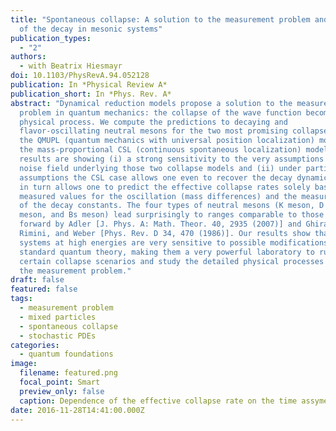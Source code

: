 ```yaml
---
title: "Spontaneous collapse: A solution to the measurement problem and a source
  of the decay in mesonic systems"
publication_types:
  - "2"
authors:
  - with Beatrix Hiesmayr
doi: 10.1103/PhysRevA.94.052128
publication: In *Physical Review A*
publication_short: In *Phys. Rev. A*
abstract: "Dynamical reduction models propose a solution to the measurement
  problem in quantum mechanics: the collapse of the wave function becomes a
  physical process. We compute the predictions to decaying and
  flavor-oscillating neutral mesons for the two most promising collapse models,
  the QMUPL (quantum mechanics with universal position localization) model and
  the mass-proportional CSL (continuous spontaneous localization) model. Our
  results are showing (i) a strong sensitivity to the very assumptions of the
  noise field underlying those two collapse models and (ii) under particular
  assumptions the CSL case allows one even to recover the decay dynamics. This
  in turn allows one to predict the effective collapse rates solely based on the
  measured values for the oscillation (mass differences) and the measured values
  of the decay constants. The four types of neutral mesons (K meson, D meson, Bd
  meson, and Bs meson) lead surprisingly to ranges comparable to those put
  forward by Adler [J. Phys. A: Math. Theor. 40, 2935 (2007)] and Ghirardi,
  Rimini, and Weber [Phys. Rev. D 34, 470 (1986)]. Our results show that these
  systems at high energies are very sensitive to possible modifications of the
  standard quantum theory, making them a very powerful laboratory to rule out
  certain collapse scenarios and study the detailed physical processes solving
  the measurement problem."
draft: false
featured: false
tags:
  - measurement problem
  - mixed particles
  - spontaneous collapse
  - stochastic PDEs
categories:
  - quantum foundations
image:
  filename: featured.png
  focal_point: Smart
  preview_only: false
  caption: Dependence of the effective collapse rate on the time assymetry of the noise
date: 2016-11-28T14:41:00.000Z
---
```

